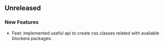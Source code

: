 ## Unreleased

### New Features

- Feat: implemented useful api to create css classes related with available blockera packages.